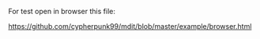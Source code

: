 For test open in browser this file:

https://github.com/cypherpunk99/mdit/blob/master/example/browser.html

